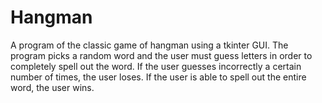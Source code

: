 # Hangman
A program of the classic game of hangman using a tkinter GUI.
The program picks a random word and the user must guess letters in order to completely spell out the word. If the user guesses incorrectly a certain number of times, the user loses. If the user is able to spell out the entire word, the user wins.
